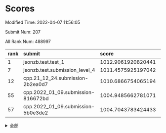 # Scores

Modified Time: 2022-04-07 11:56:05

Submit Num: 207

All Rank Num: 488997

| rank |               submit               |       score        |       sigma        | pk_num |
| :--- | :--------------------------------- | :----------------- | :----------------- | :----- |
| 1    | jsonzb.test.test_1                 | 1012.9061920820441 | 0.8179756107212891 | 9450   |
| 7    | jsonzb.test.submission_level_4     | 1011.4575925197042 | 0.754696877045007  | 9450   |
| 12   | cpp.21_12_24.submission-2b2ea0d7   | 1010.6866754065194 | 0.7733272944453127 | 9447   |
| 55   | cpp.2022_01_09.submission-816672bd | 1004.9485662781071 | 0.7104506741474369 | 9450   |
| 57   | cpp.2022_01_09.submission-5b0e3de2 | 1004.7043783424433 | 0.7278696719857389 | 9451   |


<details>
<summary>全部</summary>

| rank |                 submit                 |       score        |       sigma        | pk_num |
| :--- | :------------------------------------- | :----------------- | :----------------- | :----- |
| 1    | jsonzb.test.test_1                     | 1012.9061920820441 | 0.8179756107212891 | 9450   |
| 2    | gobigger.level_3.submission_level_3_23 | 1012.196485597775  | 0.7743483060197003 | 9451   |
| 3    | gobigger.level_3.submission_level_3_12 | 1011.6725168530929 | 0.7571205922347215 | 9451   |
| 4    | gobigger.level_3.submission_level_3_17 | 1011.6649024948557 | 0.7898529748722377 | 9452   |
| 5    | gobigger.level_3.submission_level_3_48 | 1011.5038284180677 | 0.7788197096907145 | 9448   |
| 6    | gobigger.level_3.submission_level_3_9  | 1011.4912325411347 | 0.7584970309865419 | 9448   |
| 7    | jsonzb.test.submission_level_4         | 1011.4575925197042 | 0.754696877045007  | 9450   |
| 8    | gobigger.level_3.submission_level_3_39 | 1011.1714882645801 | 0.7780162877443499 | 9450   |
| 9    | gobigger.level_3.submission_level_3_31 | 1010.9094420699029 | 0.7837596629700586 | 9446   |
| 10   | gobigger.level_3.submission_level_3_35 | 1010.879493688237  | 0.7516836845283    | 9450   |
| 11   | gobigger.level_3.submission_level_3_8  | 1010.788110586268  | 0.7597334556177906 | 9450   |
| 12   | cpp.21_12_24.submission-2b2ea0d7       | 1010.6866754065194 | 0.7733272944453127 | 9447   |
| 13   | gobigger.level_3.submission_level_3_25 | 1010.6820379082318 | 0.7797025587761572 | 9446   |
| 14   | gobigger.level_3.submission_level_3_3  | 1010.635456814931  | 0.7662774352786361 | 9448   |
| 15   | gobigger.level_3.submission_level_3_37 | 1010.6139105113232 | 0.7848135446981592 | 9450   |
| 16   | gobigger.level_3.submission_level_3_41 | 1010.5937797790406 | 0.753500327940419  | 9449   |
| 17   | gobigger.level_3.submission_level_3_26 | 1010.5150718131971 | 0.7755529028657979 | 9449   |
| 18   | gobigger.level_3.submission_level_3_13 | 1010.4910224192913 | 0.777055818644039  | 9452   |
| 19   | gobigger.level_3.submission_level_3_22 | 1010.4027006126564 | 0.7863850106350065 | 9450   |
| 20   | gobigger.level_3.submission_level_3_15 | 1010.3072267222915 | 0.7703940090535456 | 9451   |
| 21   | gobigger.level_3.submission_level_3_47 | 1010.2881302742296 | 0.7637374689055733 | 9446   |
| 22   | gobigger.level_3.submission_level_3_32 | 1010.2509131230613 | 0.769381564149639  | 9450   |
| 23   | gobigger.level_3.submission_level_3_36 | 1010.1896625612707 | 0.7696042425243049 | 9452   |
| 24   | gobigger.level_3.submission_level_3_43 | 1010.1031874590053 | 0.7629799236891633 | 9452   |
| 25   | gobigger.level_3.submission_level_3_10 | 1009.9638827663779 | 0.7510836810117656 | 9454   |
| 26   | gobigger.level_3.submission_level_3_42 | 1009.935968536325  | 0.772014908410097  | 9446   |
| 27   | gobigger.level_3.submission_level_3_30 | 1009.9214103140862 | 0.7582464222091256 | 9450   |
| 28   | gobigger.level_3.submission_level_3_19 | 1009.8684756919661 | 0.7525372137978568 | 9449   |
| 29   | gobigger.level_3.submission_level_3_46 | 1009.8637223184716 | 0.7412078807583802 | 9451   |
| 30   | gobigger.level_3.submission_level_3_18 | 1009.8597942063672 | 0.7692403932412569 | 9447   |
| 31   | gobigger.level_3.submission_level_3_49 | 1009.8497368165301 | 0.7403919618105926 | 9448   |
| 32   | gobigger.level_3.submission_level_3_11 | 1009.8457952552956 | 0.751196399781814  | 9448   |
| 33   | gobigger.level_3.submission_level_3_40 | 1009.8343806412806 | 0.7385689389870653 | 9452   |
| 34   | gobigger.level_3.submission_level_3_7  | 1009.7721476301086 | 0.7605972309816881 | 9452   |
| 35   | gobigger.level_3.submission_level_3_0  | 1009.7526950755548 | 0.7505531554222447 | 9451   |
| 36   | gobigger.level_3.submission_level_3_29 | 1009.6907501649781 | 0.733885617256823  | 9444   |
| 37   | gobigger.level_3.submission_level_3_27 | 1009.6273736677148 | 0.7659439285948797 | 9447   |
| 38   | gobigger.level_3.submission_level_3_14 | 1009.5987258026146 | 0.743246280934419  | 9446   |
| 39   | gobigger.level_3.submission_level_3_21 | 1009.5987150734298 | 0.7550619478347205 | 9448   |
| 40   | gobigger.level_3.submission_level_3_6  | 1009.529198738637  | 0.7658865064337915 | 9450   |
| 41   | gobigger.level_3.submission_level_3_44 | 1009.4365961636926 | 0.7653696184852478 | 9455   |
| 42   | gobigger.level_3.submission_level_3_28 | 1009.3111190436947 | 0.7327665258271946 | 9451   |
| 43   | gobigger.level_3.submission_level_3_2  | 1009.2270911777831 | 0.7549517286184767 | 9448   |
| 44   | gobigger.level_3.submission_level_3_33 | 1009.2041313577038 | 0.7394752434804895 | 9452   |
| 45   | gobigger.level_3.submission_level_3_45 | 1009.173013246262  | 0.7557157597924274 | 9450   |
| 46   | gobigger.level_3.submission_level_3_24 | 1009.0631417360386 | 0.7462954824325195 | 9450   |
| 47   | gobigger.level_3.submission_level_3_20 | 1008.9678617367001 | 0.7467901936824827 | 9451   |
| 48   | gobigger.level_3.submission_level_3_4  | 1008.905383751926  | 0.7451176772833175 | 9451   |
| 49   | gobigger.level_3.submission_level_3_16 | 1008.8898525644508 | 0.7607677534314721 | 9451   |
| 50   | gobigger.level_3.submission_level_3_5  | 1008.6082672023089 | 0.7516618821923634 | 9447   |
| 51   | gobigger.level_3.submission_level_3_34 | 1008.580287758715  | 0.7460444531712133 | 9448   |
| 52   | gobigger.level_3.submission_level_3_1  | 1008.3274037771479 | 0.733311704891955  | 9448   |
| 53   | gobigger.level_3.submission_level_3_38 | 1008.1778850505559 | 0.7447665505829608 | 9449   |
| 54   | gobigger.level_1.submission_level_1_45 | 1005.3079437459779 | 0.725472498446206  | 9452   |
| 55   | cpp.2022_01_09.submission-816672bd     | 1004.9485662781071 | 0.7104506741474369 | 9450   |
| 56   | gobigger.level_1.submission_level_1_10 | 1004.7356461681848 | 0.7118769803551392 | 9448   |
| 57   | cpp.2022_01_09.submission-5b0e3de2     | 1004.7043783424433 | 0.7278696719857389 | 9451   |
| 58   | gobigger.level_1.submission_level_1_38 | 1004.6603342099667 | 0.7077726289096767 | 9449   |
| 59   | gobigger.level_1.submission_level_1_16 | 1004.5803513524692 | 0.7068246011505585 | 9448   |
| 60   | gobigger.level_1.submission_level_1_43 | 1004.4087888430047 | 0.7118184367229091 | 9453   |
| 61   | gobigger.level_1.submission_level_1_37 | 1004.3609108659858 | 0.7207863633559422 | 9442   |
| 62   | gobigger.level_1.submission_level_1_23 | 1004.312520213348  | 0.7204068650729021 | 9450   |
| 63   | gobigger.level_1.submission_level_1_9  | 1004.2720598767874 | 0.7085739775263964 | 9449   |
| 64   | gobigger.level_1.submission_level_1_35 | 1004.2700458834543 | 0.719755942047325  | 9447   |
| 65   | gobigger.level_1.submission_level_1_49 | 1004.09724710096   | 0.722851385113986  | 9453   |
| 66   | gobigger.level_1.submission_level_1_18 | 1004.0178890098226 | 0.7188654210936878 | 9452   |
| 67   | gobigger.level_1.submission_level_1_25 | 1004.0077588260566 | 0.7179500128408508 | 9448   |
| 68   | gobigger.level_1.submission_level_1_4  | 1003.9682709645086 | 0.7216341314539835 | 9445   |
| 69   | gobigger.level_1.submission_level_1_1  | 1003.8480790150738 | 0.7148652377809565 | 9453   |
| 70   | gobigger.level_1.submission_level_1_41 | 1003.7095642700507 | 0.7137010768396028 | 9452   |
| 71   | gobigger.level_1.submission_level_1_28 | 1003.6864911669212 | 0.7076549144043229 | 9454   |
| 72   | gobigger.level_1.submission_level_1_42 | 1003.5745380725987 | 0.7037938845230738 | 9447   |
| 73   | gobigger.level_1.submission_level_1_0  | 1003.5445411843505 | 0.7184931959692552 | 9448   |
| 74   | gobigger.level_1.submission_level_1_6  | 1003.5243998665939 | 0.7247603989442671 | 9448   |
| 75   | gobigger.level_1.submission_level_1_11 | 1003.5133910278033 | 0.7196734305903874 | 9450   |
| 76   | gobigger.level_1.submission_level_1_2  | 1003.4484712007063 | 0.7187127494976792 | 9449   |
| 77   | gobigger.level_1.submission_level_1_19 | 1003.3610062234867 | 0.714872606184925  | 9447   |
| 78   | gobigger.level_1.submission_level_1_33 | 1003.2107276264819 | 0.7195001774978514 | 9453   |
| 79   | gobigger.level_1.submission_level_1_29 | 1003.1895331606939 | 0.71391642118433   | 9453   |
| 80   | gobigger.level_1.submission_level_1_48 | 1003.1398457297468 | 0.7165298578417388 | 9448   |
| 81   | gobigger.level_1.submission_level_1_36 | 1003.1327668538812 | 0.7076128654161156 | 9451   |
| 82   | gobigger.level_1.submission_level_1_47 | 1003.0314353384471 | 0.7076082871307928 | 9443   |
| 83   | gobigger.level_1.submission_level_1_17 | 1002.9832700947402 | 0.7127165349823951 | 9450   |
| 84   | gobigger.level_1.submission_level_1_24 | 1002.975554126735  | 0.7208046255212603 | 9449   |
| 85   | gobigger.level_1.submission_level_1_39 | 1002.9680544905876 | 0.7184317196824472 | 9451   |
| 86   | gobigger.level_1.submission_level_1_27 | 1002.9528885498818 | 0.7181636096665212 | 9450   |
| 87   | gobigger.level_1.submission_level_1_3  | 1002.8460689123106 | 0.7175095593278139 | 9452   |
| 88   | gobigger.level_1.submission_level_1_30 | 1002.8293364341346 | 0.7191960161544677 | 9449   |
| 89   | gobigger.level_1.submission_level_1_21 | 1002.8027794568948 | 0.7200491106564096 | 9452   |
| 90   | gobigger.level_1.submission_level_1_44 | 1002.7951448629673 | 0.7146733053918565 | 9452   |
| 91   | gobigger.level_1.submission_level_1_40 | 1002.7845452981447 | 0.7163265144189753 | 9449   |
| 92   | gobigger.level_1.submission_level_1_20 | 1002.7452156586094 | 0.7060925003278272 | 9450   |
| 93   | gobigger.level_1.submission_level_1_7  | 1002.7294904507211 | 0.7158246856353956 | 9453   |
| 94   | gobigger.level_1.submission_level_1_26 | 1002.7269135820835 | 0.7141150183321555 | 9449   |
| 95   | gobigger.level_1.submission_level_1_34 | 1002.6646583431257 | 0.7224210917217607 | 9452   |
| 96   | gobigger.level_1.submission_level_1_22 | 1002.601572761748  | 0.7133739989846367 | 9450   |
| 97   | gobigger.level_1.submission_level_1_31 | 1002.5062825843205 | 0.6960891689660276 | 9446   |
| 98   | gobigger.level_1.submission_level_1_15 | 1002.3825862777392 | 0.7050272013392761 | 9446   |
| 99   | gobigger.level_1.submission_level_1_14 | 1002.285283606273  | 0.7116539967394866 | 9451   |
| 100  | gobigger.level_1.submission_level_1_5  | 1002.2775251352373 | 0.7132684155210719 | 9450   |
| 101  | gobigger.level_1.submission_level_1_12 | 1002.2471460366316 | 0.7142565781219086 | 9449   |
| 102  | gobigger.level_1.submission_level_1_32 | 1002.1375297783784 | 0.7040861092630131 | 9447   |
| 103  | gobigger.level_1.submission_level_1_13 | 1002.0870419549905 | 0.7043414660471203 | 9447   |
| 104  | gobigger.level_1.submission_level_1_8  | 1001.9293566175892 | 0.7184689594544045 | 9448   |
| 105  | gobigger.level_1.submission_level_1_46 | 1001.8623368003784 | 0.7137056124637626 | 9449   |
| 106  | gobigger.random.submission_random_33   | 997.1707000644049  | 0.7158788646644435 | 9454   |
| 107  | gobigger.random.submission_random_2    | 997.159473725005   | 0.7024630189688486 | 9452   |
| 108  | gobigger.random.submission_random_3    | 997.1180857256645  | 0.7079624950619446 | 9451   |
| 109  | gobigger.random.submission_random_21   | 997.0493219667333  | 0.716351620043818  | 9447   |
| 110  | gobigger.random.submission_random_23   | 996.885983968521   | 0.7158511605392951 | 9445   |
| 111  | gobigger.random.submission_random_29   | 996.857763201306   | 0.7135462971359806 | 9447   |
| 112  | gobigger.random.submission_random_35   | 996.7251424839906  | 0.7175825730538878 | 9447   |
| 113  | gobigger.random.submission_random_25   | 996.7160598759917  | 0.7138144193886705 | 9448   |
| 114  | gobigger.random.submission_random_49   | 996.7111587977922  | 0.7164692097358503 | 9455   |
| 115  | gobigger.random.submission_random_7    | 996.6633270536835  | 0.7123596396913218 | 9450   |
| 116  | gobigger.random.submission_random_30   | 996.5053621474216  | 0.724511568994679  | 9445   |
| 117  | gobigger.random.submission_random_17   | 996.4747555541445  | 0.7123930855659771 | 9448   |
| 118  | gobigger.random.submission_random_20   | 996.4127865464999  | 0.7037178498392324 | 9447   |
| 119  | gobigger.random.submission_random_36   | 996.4073070206039  | 0.7047745703413248 | 9453   |
| 120  | gobigger.random.submission_random_40   | 996.3985484121565  | 0.7101329772974205 | 9450   |
| 121  | gobigger.random.submission_random_28   | 996.2819848181582  | 0.7174399670024627 | 9455   |
| 122  | gobigger.random.submission_random_39   | 996.2622066083366  | 0.7182880685015687 | 9449   |
| 123  | gobigger.random.submission_random_43   | 996.2447282528587  | 0.7083349794417136 | 9445   |
| 124  | gobigger.random.submission_random_44   | 996.2044061677695  | 0.7057090269919399 | 9451   |
| 125  | gobigger.random.submission_random_48   | 996.1848552005658  | 0.7271162448582053 | 9447   |
| 126  | gobigger.random.submission_random_8    | 996.171582535408   | 0.7035652932963135 | 9450   |
| 127  | gobigger.random.submission_random_16   | 996.1599813546876  | 0.7115948769930651 | 9450   |
| 128  | gobigger.random.submission_random_6    | 996.1451366866245  | 0.7043761441133507 | 9447   |
| 129  | gobigger.random.submission_random_14   | 996.0680913326399  | 0.7148353053528049 | 9452   |
| 130  | gobigger.random.submission_random_32   | 996.037405763194   | 0.7193358473060185 | 9451   |
| 131  | gobigger.random.submission_random_22   | 995.9964532212491  | 0.7164162278925749 | 9453   |
| 132  | gobigger.random.submission_random_10   | 995.9646259235881  | 0.7256772279418575 | 9449   |
| 133  | gobigger.random.submission_random_18   | 995.9332212974425  | 0.7178341906852266 | 9449   |
| 134  | gobigger.random.submission_random_9    | 995.8795403143198  | 0.6982803828255606 | 9448   |
| 135  | gobigger.random.submission_random_12   | 995.8391705890783  | 0.698528832851896  | 9445   |
| 136  | gobigger.random.submission_random_15   | 995.7010448496623  | 0.7067754452263869 | 9448   |
| 137  | gobigger.random.submission_random_13   | 995.6675532617719  | 0.7082794680350655 | 9455   |
| 138  | gobigger.random.submission_random_42   | 995.6646502205527  | 0.7171797580509169 | 9445   |
| 139  | gobigger.random.submission_random_27   | 995.6371512974333  | 0.7249703897534412 | 9449   |
| 140  | gobigger.random.submission_random_45   | 995.635033721499   | 0.7232688973922252 | 9448   |
| 141  | gobigger.random.submission_random_37   | 995.5679532272383  | 0.7196118126118373 | 9448   |
| 142  | gobigger.random.submission_random_34   | 995.5664965604589  | 0.7116121786587539 | 9450   |
| 143  | gobigger.random.submission_random_4    | 995.5401227508041  | 0.7103804321375637 | 9453   |
| 144  | gobigger.random.submission_random_26   | 995.5046670160879  | 0.7189040335704854 | 9447   |
| 145  | gobigger.random.submission_random_31   | 995.4864568418118  | 0.7082655486601372 | 9447   |
| 146  | gobigger.random.submission_random_11   | 995.4524864471053  | 0.708278891592621  | 9447   |
| 147  | gobigger.random.submission_random_5    | 995.4328690695224  | 0.7332632335899544 | 9452   |
| 148  | gobigger.random.submission_random_19   | 995.3235091673048  | 0.702272599450196  | 9451   |
| 149  | gobigger.random.submission_random_1    | 995.2811443437375  | 0.7081431707718556 | 9452   |
| 150  | gobigger.random.submission_random_0    | 995.2530957928008  | 0.7102224859332228 | 9455   |
| 151  | gobigger.random.submission_random_46   | 995.150350807205   | 0.6940371572677669 | 9446   |
| 152  | gobigger.random.submission_random_24   | 995.0636472996893  | 0.719220918911945  | 9450   |
| 153  | gobigger.random.submission_random_41   | 994.994680806004   | 0.7230059907259156 | 9448   |
| 154  | gobigger.random.submission_random_38   | 994.8818320628675  | 0.7186790433105581 | 9452   |
| 155  | gobigger.random.submission_random_47   | 994.8762784217802  | 0.7240248219562623 | 9441   |
| 156  | gobigger.level_2.submission_level_2_11 | 994.7870675312737  | 0.735003228210463  | 9452   |
| 157  | gobigger.level_2.submission_level_2_22 | 993.8901437866324  | 0.739523269744109  | 9452   |
| 158  | gobigger.level_2.submission_level_2_1  | 993.6654923664051  | 0.7246364499986793 | 9443   |
| 159  | gobigger.level_2.submission_level_2_4  | 993.5982916351959  | 0.7481142562942501 | 9449   |
| 160  | gobigger.level_2.submission_level_2_34 | 993.5140147550193  | 0.7406651785592754 | 9447   |
| 161  | gobigger.level_2.submission_level_2_15 | 993.2786767159453  | 0.7312173783795864 | 9446   |
| 162  | gobigger.level_2.submission_level_2_44 | 993.2312032015772  | 0.7413765267507564 | 9449   |
| 163  | gobigger.level_2.submission_level_2_12 | 993.0664998184958  | 0.7373989486160762 | 9440   |
| 164  | gobigger.level_2.submission_level_2_42 | 992.958040541607   | 0.7460704588201218 | 9450   |
| 165  | gobigger.level_2.submission_level_2_31 | 992.9417707703157  | 0.7478006726507131 | 9449   |
| 166  | gobigger.level_2.submission_level_2_47 | 992.9090237786428  | 0.7477635070165584 | 9448   |
| 167  | gobigger.level_2.submission_level_2_39 | 992.879765423133   | 0.7323052587867634 | 9443   |
| 168  | gobigger.level_2.submission_level_2_9  | 992.861877967624   | 0.7385558241475048 | 9451   |
| 169  | gobigger.level_2.submission_level_2_18 | 992.7775897185205  | 0.7409126871697469 | 9452   |
| 170  | gobigger.level_2.submission_level_2_27 | 992.6714859624273  | 0.7451154338452378 | 9446   |
| 171  | gobigger.level_2.submission_level_2_35 | 992.6418139979385  | 0.7420277791617351 | 9454   |
| 172  | gobigger.level_2.submission_level_2_13 | 992.6229038944157  | 0.7307489581151188 | 9451   |
| 173  | gobigger.level_2.submission_level_2_45 | 992.6060247752204  | 0.7339563539357561 | 9450   |
| 174  | gobigger.level_2.submission_level_2_24 | 992.602253163422   | 0.7363638450588582 | 9447   |
| 175  | gobigger.level_2.submission_level_2_5  | 992.5835964928513  | 0.7615776233709471 | 9452   |
| 176  | gobigger.level_2.submission_level_2_8  | 992.5028441784423  | 0.7685379416962432 | 9443   |
| 177  | gobigger.level_2.submission_level_2_49 | 992.501357497584   | 0.7407351651049147 | 9445   |
| 178  | gobigger.level_2.submission_level_2_20 | 992.3909082023449  | 0.7576762144626046 | 9448   |
| 179  | gobigger.level_2.submission_level_2_46 | 992.3865816073982  | 0.7468147329910514 | 9449   |
| 180  | gobigger.level_2.submission_level_2_38 | 992.337195435387   | 0.7405829741586927 | 9453   |
| 181  | gobigger.level_2.submission_level_2_10 | 992.2908660879342  | 0.7513656592229749 | 9447   |
| 182  | gobigger.level_2.submission_level_2_30 | 992.2503155799794  | 0.7520934043236752 | 9452   |
| 183  | gobigger.level_2.submission_level_2_14 | 992.2306130014591  | 0.7744443678200561 | 9449   |
| 184  | gobigger.level_2.submission_level_2_43 | 992.2265601445994  | 0.7341355149952159 | 9447   |
| 185  | gobigger.level_2.submission_level_2_21 | 992.2188195356262  | 0.7476628057490255 | 9451   |
| 186  | gobigger.level_2.submission_level_2_36 | 992.1257092479483  | 0.7271890130757422 | 9443   |
| 187  | gobigger.level_2.submission_level_2_17 | 992.0132383740976  | 0.7617629791031665 | 9445   |
| 188  | gobigger.level_2.submission_level_2_0  | 991.9553468760777  | 0.7472990015533475 | 9451   |
| 189  | gobigger.level_2.submission_level_2_2  | 991.9099150295806  | 0.7466139177119674 | 9448   |
| 190  | gobigger.level_2.submission_level_2_40 | 991.8706431308397  | 0.7579299094045    | 9449   |
| 191  | gobigger.level_2.submission_level_2_6  | 991.7316310824714  | 0.7450256128751498 | 9451   |
| 192  | gobigger.level_2.submission_level_2_25 | 991.7036379598806  | 0.7597925164384893 | 9450   |
| 193  | gobigger.level_2.submission_level_2_29 | 991.6668890906352  | 0.7628636366994698 | 9455   |
| 194  | gobigger.level_2.submission_level_2_33 | 991.551086548449   | 0.7497763275008097 | 9447   |
| 195  | gobigger.level_2.submission_level_2_28 | 991.43194893102    | 0.7617093141484192 | 9453   |
| 196  | gobigger.level_2.submission_level_2_16 | 991.37107469557    | 0.7581550216094662 | 9445   |
| 197  | gobigger.level_2.submission_level_2_7  | 991.2751916722597  | 0.7521255869220308 | 9450   |
| 198  | gobigger.level_2.submission_level_2_3  | 991.227425878413   | 0.7522957626777735 | 9444   |
| 199  | gobigger.level_2.submission_level_2_32 | 991.1660439951423  | 0.7841930611266735 | 9446   |
| 200  | gobigger.level_2.submission_level_2_26 | 991.1256356135118  | 0.7495923410980508 | 9451   |
| 201  | gobigger.level_2.submission_level_2_19 | 991.084941613583   | 0.76746344305865   | 9449   |
| 202  | gobigger.level_2.submission_level_2_23 | 990.9467817781053  | 0.753747819625945  | 9454   |
| 203  | gobigger.level_2.submission_level_2_37 | 990.9368350472042  | 0.7488215269067259 | 9449   |
| 204  | gobigger.level_2.submission_level_2_48 | 990.7055535234704  | 0.7567716289885267 | 9446   |
| 205  | gobigger.level_2.submission_level_2_41 | 990.1110845218006  | 0.7559648774250547 | 9448   |
| 206  | gobigger.none.submission_none_0        | 976.9399513314081  | 1.3149824375976764 | 9449   |
| 207  | gobigger.none.submission_none_1        | 975.8380204781333  | 1.524784929505912  | 9453   |

</details>